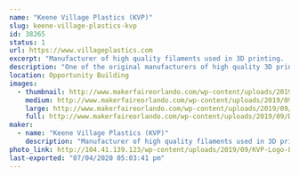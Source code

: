 ```yaml
---
name: "Keene Village Plastics (KVP)"
slug: keene-village-plastics-kvp
id: 38265
status: 1
url: https://www.villageplastics.com
excerpt: "Manufacturer of high quality filaments used in 3D printing.  With over 20 different materials currently available, more in development, and the ability to extrude your materials, no one has the capability or expertise that Keene Village Plastics has in the industry.  1.75MM and 3MM (2.85mm) available."
description: "One of the original manufacturers of high quality 3D printing filaments and plastic welding rod.  Original suppliers to MakerBot, 3Dsystems, Lulzbot and many others, we have over 15 years of experience making 3D printing filaments.  With over 20 different materials currently available, more in development, and the ability to extrude materials that you provide, no one has the capacity, capability, quality or expertise that Keene Village Plastics has in the industry.  For 3D filaments, 1.75MM and 3MM (2.85mm) are available."
location: Opportunity Building
images:
  - thumbnail: http://www.makerfaireorlando.com/wp-content/uploads/2019/09/DSC_0459.jpg
    medium: http://www.makerfaireorlando.com/wp-content/uploads/2019/09/DSC_0459.jpg
    large: http://www.makerfaireorlando.com/wp-content/uploads/2019/09/DSC_0459.jpg
    full: http://www.makerfaireorlando.com/wp-content/uploads/2019/09/DSC_0459.jpg
maker:
  - name: "Keene Village Plastics (KVP)"
    description: "Manufacturer of high quality filaments used in 3D printing.  With over 15 different materials currently available, more in development, and the ability to extrude your materials, no one has the capability or expertise that Keene Village Plastics has in the industry.  1.75MM and 3MM (2.85mm) available."
photo_link: http://104.41.139.123/wp-content/uploads/2019/09/KVP-Logo-Large-2017-1024x791.jpg
last-exported: "07/04/2020 05:03:41 pm"
---
```

